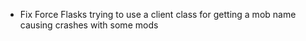 * Fix Force Flasks trying to use a client class for getting a mob name causing crashes with some mods